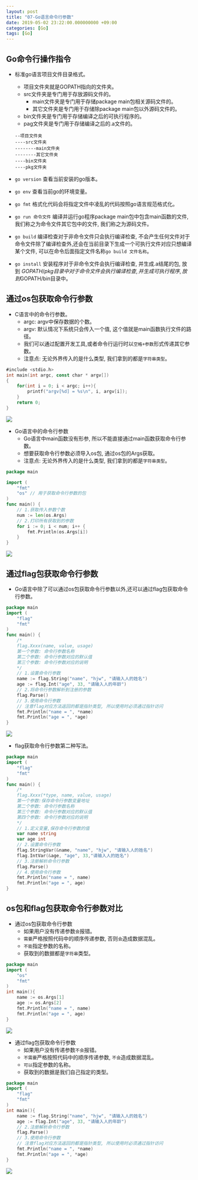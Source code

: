 ```yaml
---
layout: post
title: "07-Go语言命令行参数"
date: 2019-05-02 23:22:00.000000000 +09:00
categories: [Go]
tags: [Go]
---
```


## Go命令行操作指令

- 标准go语言项目文件目录格式。
  - 项目文件夹就是GOPATH指向的文件夹。
  - src文件夹是专门用于存放源码文件的。
    - main文件夹是专门用于存储package main包相关源码文件的。
    - 其它文件夹是专门用于存储除package main包以外源码文件的。
  - bin文件夹是专门用于存储编译之后的可执行程序的。
  - pag文件夹是专门用于存储编译之后的.a文件的。
  
  ```
  --项目文件夹
  ----src文件夹
  --------main文件夹
  --------其它文件夹
  ----bin文件夹
  ----pkg文件夹
  ```

- `go version` 查看当前安装的go版本。
- `go env` 查看当前go的环境变量。
- `go fmt` 格式化代码会将指定文件中凌乱的代码按照go语言规范格式化。
- `go run 命令文件` 编译并运行go程序package main包中包含main函数的文件, 我们称之为命令文件其它包中的文件, 我们称之为源码文件。
- `go build` 编译检查对于非命令文件只会执行编译检查, 不会产生任何文件对于命令文件除了编译检查外,还会在当前目录下生成一个可执行文件对应只想编译某个文件, 可以在命令后面指定文件名称`go build 文件名称`。
- `go install` 安装程序对于非命令文件会执行编译检查, 并生成.a结尾的包, 放到 $GOPATH/pkg目录中对于命令文件会执行编译检查, 并生成可执行程序, 放到$GOPATH/bin目录中。

## 通过os包获取命令行参数

- C语言中的命令行参数。
  - argc: argv中保存数据的个数。
  - argv: 默认情况下系统只会传入一个值, 这个值就是main函数执行文件的路径。
  - 我们可以通过配置开发工具,或者命令行运行时以`空格+参数`形式传递其它参数。
  - 注意点: 无论外界传入的是什么类型, 我们拿到的都是`字符串类型`。

```go
#include <stdio.h>
int main(int argc, const char * argv[])
{
    for(int i = 0; i < argc; i++){
        printf("argv[%d] = %s\n", i, argv[i]);
    }
    return 0;
}
```

![](/assets/images/2019Go/go-go07section-01.png)

+ Go语言中的命令行参数
  - Go语言中main函数没有形参, 所以不能直接通过main函数获取命令行参数。
  - 想要获取命令行参数必须导入os包, 通过os包的Args获取。
  - 注意点: 无论外界传入的是什么类型, 我们拿到的都是`字符串类型`。

```go
package main

import (
    "fmt"
    "os" // 用于获取命令行参数的包
)
func main() {
    // 1.获取传入参数个数
    num := len(os.Args)
    // 2.打印所有获取到的参数
    for i := 0; i < num; i++ {
        fmt.Println(os.Args[i])
    }
}
```

![](/assets/images/2019Go/go-go07section-02.png)

## 通过flag包获取命令行参数

- Go语言中除了可以通过os包获取命令行参数以外,还可以通过flag包获取命令行参数。

```go
package main
import (
    "flag"
    "fmt"
)
func main() {
    /*
    flag.Xxxx(name, value, usage)
    第一个参数: 命令行参数名称
    第二个参数: 命令行参数对应的默认值
    第三个参数: 命令行参数对应的说明
    */
    // 1.设置命令行参数
    name := flag.String("name", "hjw", "请输入人的姓名")
    age := flag.Int("age", 33, "请输入人的年龄")
    // 2.将命令行参数解析到注册的参数
    flag.Parse()
    // 3.使用命令行参数
    // 注意flag对应方法返回的都是指针类型, 所以使用时必须通过指针访问
    fmt.Println("name = ", *name)
    fmt.Println("age = ", *age)
}
```

![](/assets/images/2019Go/go-go07section-03.png)

+ flag获取命令行参数第二种写法。

```go
package main
import (
    "flag"
    "fmt"
)
func main() {
    /*
    flag.Xxxx(*type, name, value, usage)
    第一个参数:保存命令行参数变量地址
    第二个参数: 命令行参数名称
    第三个参数: 命令行参数对应的默认值
    第四个参数: 命令行参数对应的说明
    */
    // 1.定义变量,保存命令行参数的值
    var name string
    var age int
    // 2.设置命令行参数
    flag.StringVar(&name, "name", "hjw", "请输入人的姓名")
    flag.IntVar(&age, "age", 33,"请输入人的姓名")
    // 3.注册解析命令行参数
    flag.Parse()
    // 4.使用命令行参数
    fmt.Println("name = ", name)
    fmt.Println("age = ", age)
}
```

## os包和flag包获取命令行参数对比

- 通过os包获取命令行参数
  - 如果用户没有传递参数`会`报错。
  - `需要`严格按照代码中的顺序传递参数, 否则`会`造成数据混乱。
  - `不能`指定参数的名称。
  - 获取到的数据都是`字符串`类型。

```go
package main
import (
    "os"
    "fmt"
)
int main(){
    name := os.Args[1]
    age := os.Args[2]
    fmt.Println("name = ", name)
    fmt.Println("age = ", age)
}
```

![](/assets/images/2019Go/go-go07section-04.png)

+ 通过flag包获取命令行参数
  - 如果用户没有传递参数`不会`报错。
  - `不需要`严格按照代码中的顺序传递参数, `不会`造成数据混乱。
  - `可以`指定参数的名称。
  - 获取到的数据是我们自己指定的类型。

```go
package main
import (
    "flag"
    "fmt"
)
int main(){
    name := flag.String("name", "hjw", "请输入人的姓名")
    age := flag.Int("age", 33, "请输入人的年龄")
    // 2.注册解析命令行参数
    flag.Parse()
    // 3.使用命令行参数
    // 注意flag对应方法返回的都是指针类型, 所以使用时必须通过指针访问
    fmt.Println("name = ", *name)
    fmt.Println("age = ", *age)
}
```

![](/assets/images/2019Go/go-go07section-05.png)